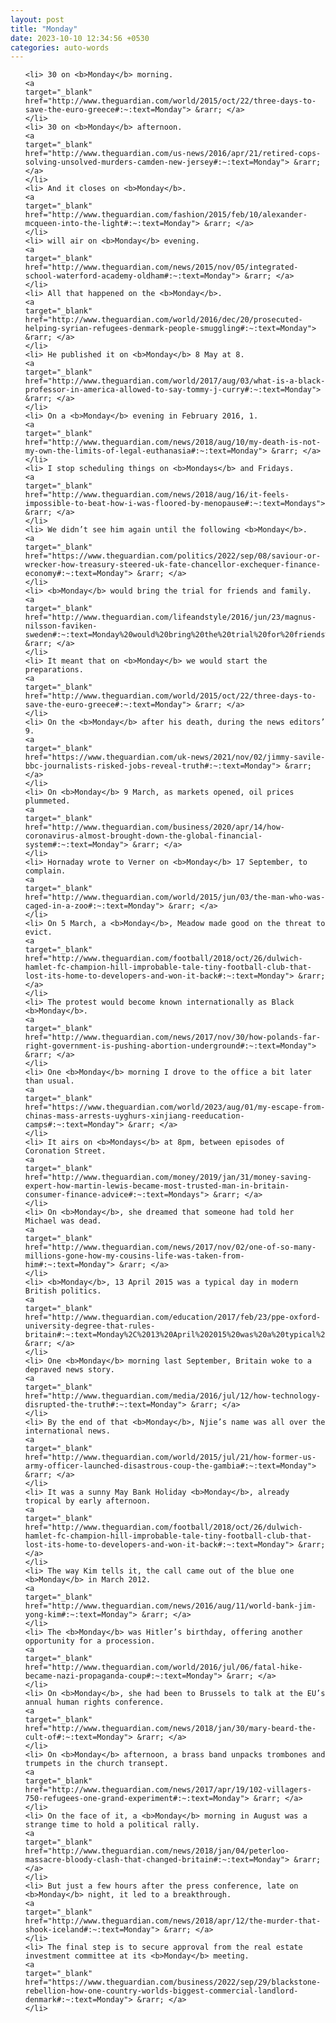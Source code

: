 ```yaml
---
layout: post
title: "Monday"
date: 2023-10-10 12:34:56 +0530
categories: auto-words
---
```

<ol>

    <li> 30 on <b>Monday</b> morning.
    <a 
    target="_blank" 
    href="http://www.theguardian.com/world/2015/oct/22/three-days-to-save-the-euro-greece#:~:text=Monday"> &rarr; </a>
    </li>
    <li> 30 on <b>Monday</b> afternoon.
    <a 
    target="_blank" 
    href="http://www.theguardian.com/us-news/2016/apr/21/retired-cops-solving-unsolved-murders-camden-new-jersey#:~:text=Monday"> &rarr; </a>
    </li>
    <li> And it closes on <b>Monday</b>.
    <a 
    target="_blank" 
    href="http://www.theguardian.com/fashion/2015/feb/10/alexander-mcqueen-into-the-light#:~:text=Monday"> &rarr; </a>
    </li>
    <li> will air on <b>Monday</b> evening.
    <a 
    target="_blank" 
    href="http://www.theguardian.com/news/2015/nov/05/integrated-school-waterford-academy-oldham#:~:text=Monday"> &rarr; </a>
    </li>
    <li> All that happened on the <b>Monday</b>.
    <a 
    target="_blank" 
    href="http://www.theguardian.com/world/2016/dec/20/prosecuted-helping-syrian-refugees-denmark-people-smuggling#:~:text=Monday"> &rarr; </a>
    </li>
    <li> He published it on <b>Monday</b> 8 May at 8.
    <a 
    target="_blank" 
    href="http://www.theguardian.com/world/2017/aug/03/what-is-a-black-professor-in-america-allowed-to-say-tommy-j-curry#:~:text=Monday"> &rarr; </a>
    </li>
    <li> On a <b>Monday</b> evening in February 2016, 1.
    <a 
    target="_blank" 
    href="http://www.theguardian.com/news/2018/aug/10/my-death-is-not-my-own-the-limits-of-legal-euthanasia#:~:text=Monday"> &rarr; </a>
    </li>
    <li> I stop scheduling things on <b>Mondays</b> and Fridays.
    <a 
    target="_blank" 
    href="http://www.theguardian.com/news/2018/aug/16/it-feels-impossible-to-beat-how-i-was-floored-by-menopause#:~:text=Mondays"> &rarr; </a>
    </li>
    <li> We didn’t see him again until the following <b>Monday</b>.
    <a 
    target="_blank" 
    href="https://www.theguardian.com/politics/2022/sep/08/saviour-or-wrecker-how-treasury-steered-uk-fate-chancellor-exchequer-finance-economy#:~:text=Monday"> &rarr; </a>
    </li>
    <li> <b>Monday</b> would bring the trial for friends and family.
    <a 
    target="_blank" 
    href="http://www.theguardian.com/lifeandstyle/2016/jun/23/magnus-nilsson-faviken-sweden#:~:text=Monday%20would%20bring%20the%20trial%20for%20friends%20and%20family."> &rarr; </a>
    </li>
    <li> It meant that on <b>Monday</b> we would start the preparations.
    <a 
    target="_blank" 
    href="http://www.theguardian.com/world/2015/oct/22/three-days-to-save-the-euro-greece#:~:text=Monday"> &rarr; </a>
    </li>
    <li> On the <b>Monday</b> after his death, during the news editors’ 9.
    <a 
    target="_blank" 
    href="https://www.theguardian.com/uk-news/2021/nov/02/jimmy-savile-bbc-journalists-risked-jobs-reveal-truth#:~:text=Monday"> &rarr; </a>
    </li>
    <li> On <b>Monday</b> 9 March, as markets opened, oil prices plummeted.
    <a 
    target="_blank" 
    href="http://www.theguardian.com/business/2020/apr/14/how-coronavirus-almost-brought-down-the-global-financial-system#:~:text=Monday"> &rarr; </a>
    </li>
    <li> Hornaday wrote to Verner on <b>Monday</b> 17 September, to complain.
    <a 
    target="_blank" 
    href="http://www.theguardian.com/world/2015/jun/03/the-man-who-was-caged-in-a-zoo#:~:text=Monday"> &rarr; </a>
    </li>
    <li> On 5 March, a <b>Monday</b>, Meadow made good on the threat to evict.
    <a 
    target="_blank" 
    href="http://www.theguardian.com/football/2018/oct/26/dulwich-hamlet-fc-champion-hill-improbable-tale-tiny-football-club-that-lost-its-home-to-developers-and-won-it-back#:~:text=Monday"> &rarr; </a>
    </li>
    <li> The protest would become known internationally as Black <b>Monday</b>.
    <a 
    target="_blank" 
    href="http://www.theguardian.com/news/2017/nov/30/how-polands-far-right-government-is-pushing-abortion-underground#:~:text=Monday"> &rarr; </a>
    </li>
    <li> One <b>Monday</b> morning I drove to the office a bit later than usual.
    <a 
    target="_blank" 
    href="https://www.theguardian.com/world/2023/aug/01/my-escape-from-chinas-mass-arrests-uyghurs-xinjiang-reeducation-camps#:~:text=Monday"> &rarr; </a>
    </li>
    <li> It airs on <b>Mondays</b> at 8pm, between episodes of Coronation Street.
    <a 
    target="_blank" 
    href="http://www.theguardian.com/money/2019/jan/31/money-saving-expert-how-martin-lewis-became-most-trusted-man-in-britain-consumer-finance-advice#:~:text=Mondays"> &rarr; </a>
    </li>
    <li> On <b>Monday</b>, she dreamed that someone had told her Michael was dead.
    <a 
    target="_blank" 
    href="http://www.theguardian.com/news/2017/nov/02/one-of-so-many-millions-gone-how-my-cousins-life-was-taken-from-him#:~:text=Monday"> &rarr; </a>
    </li>
    <li> <b>Monday</b>, 13 April 2015 was a typical day in modern British politics.
    <a 
    target="_blank" 
    href="http://www.theguardian.com/education/2017/feb/23/ppe-oxford-university-degree-that-rules-britain#:~:text=Monday%2C%2013%20April%202015%20was%20a%20typical%20day%20in%20modern%20British%20politics."> &rarr; </a>
    </li>
    <li> One <b>Monday</b> morning last September, Britain woke to a depraved news story.
    <a 
    target="_blank" 
    href="http://www.theguardian.com/media/2016/jul/12/how-technology-disrupted-the-truth#:~:text=Monday"> &rarr; </a>
    </li>
    <li> By the end of that <b>Monday</b>, Njie’s name was all over the international news.
    <a 
    target="_blank" 
    href="http://www.theguardian.com/world/2015/jul/21/how-former-us-army-officer-launched-disastrous-coup-the-gambia#:~:text=Monday"> &rarr; </a>
    </li>
    <li> It was a sunny May Bank Holiday <b>Monday</b>, already tropical by early afternoon.
    <a 
    target="_blank" 
    href="http://www.theguardian.com/football/2018/oct/26/dulwich-hamlet-fc-champion-hill-improbable-tale-tiny-football-club-that-lost-its-home-to-developers-and-won-it-back#:~:text=Monday"> &rarr; </a>
    </li>
    <li> The way Kim tells it, the call came out of the blue one <b>Monday</b> in March 2012.
    <a 
    target="_blank" 
    href="http://www.theguardian.com/news/2016/aug/11/world-bank-jim-yong-kim#:~:text=Monday"> &rarr; </a>
    </li>
    <li> The <b>Monday</b> was Hitler’s birthday, offering another opportunity for a procession.
    <a 
    target="_blank" 
    href="http://www.theguardian.com/world/2016/jul/06/fatal-hike-became-nazi-propaganda-coup#:~:text=Monday"> &rarr; </a>
    </li>
    <li> On <b>Monday</b>, she had been to Brussels to talk at the EU’s annual human rights conference.
    <a 
    target="_blank" 
    href="http://www.theguardian.com/news/2018/jan/30/mary-beard-the-cult-of#:~:text=Monday"> &rarr; </a>
    </li>
    <li> On <b>Monday</b> afternoon, a brass band unpacks trombones and trumpets in the church transept.
    <a 
    target="_blank" 
    href="http://www.theguardian.com/news/2017/apr/19/102-villagers-750-refugees-one-grand-experiment#:~:text=Monday"> &rarr; </a>
    </li>
    <li> On the face of it, a <b>Monday</b> morning in August was a strange time to hold a political rally.
    <a 
    target="_blank" 
    href="http://www.theguardian.com/news/2018/jan/04/peterloo-massacre-bloody-clash-that-changed-britain#:~:text=Monday"> &rarr; </a>
    </li>
    <li> But just a few hours after the press conference, late on <b>Monday</b> night, it led to a breakthrough.
    <a 
    target="_blank" 
    href="http://www.theguardian.com/news/2018/apr/12/the-murder-that-shook-iceland#:~:text=Monday"> &rarr; </a>
    </li>
    <li> The final step is to secure approval from the real estate investment committee at its <b>Monday</b> meeting.
    <a 
    target="_blank" 
    href="https://www.theguardian.com/business/2022/sep/29/blackstone-rebellion-how-one-country-worlds-biggest-commercial-landlord-denmark#:~:text=Monday"> &rarr; </a>
    </li>